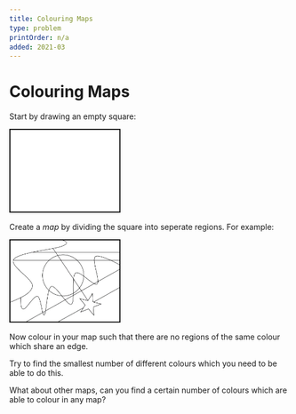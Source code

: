 ```yaml
---
title: Colouring Maps
type: problem
printOrder: n/a
added: 2021-03
---
```


# Colouring Maps

Start by drawing an empty square:

<img src="../../images/colouring-maps-1.png" width=200>

Create a *map* by dividing the square into seperate regions. For example:

<img src="../../images/colouring-maps-2.png" width=200>

Now colour in your map such that there are no regions of the same colour which share an edge.

Try to find the smallest number of different colours which you need to be able to do this.

What about other maps, can you find a certain number of colours which are able to colour in any map?
